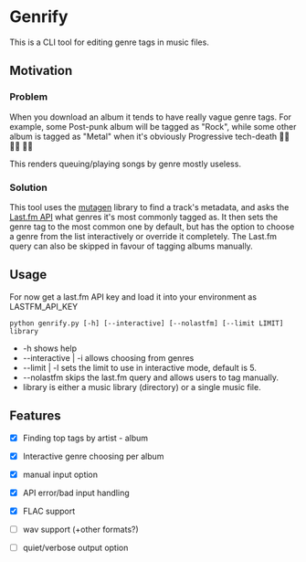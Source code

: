 # Genrify

This is a CLI tool for editing genre tags in music files.

## Motivation

### Problem
When you download an album it tends to have really vague genre tags. For example, some Post-punk album will be tagged as "Rock", while some other album is tagged as "Metal" when it's obviously Progressive tech-death :man_facepalming: :man_facepalming: :man_facepalming:

This renders queuing/playing songs by genre mostly useless.

### Solution
This tool uses the [mutagen](https://mutagen.readthedocs.io/en/latest/) library to find a track's metadata, and asks the [Last.fm API](https://www.last.fm/api/) what genres it's most commonly tagged as. It then sets the genre tag to the most common one by default, but has the option to choose a genre from the list interactively or override it completely. The Last.fm query can also be skipped in favour of tagging albums manually.

## Usage

For now get a last.fm API key and load it into your environment as LASTFM_API_KEY

```
python genrify.py [-h] [--interactive] [--nolastfm] [--limit LIMIT] library
```

* -h shows help
* --interactive | -i allows choosing from <LIMIT> genres
* --limit | -l <LIMIT> sets the limit to use in interactive mode, default is 5.
* --nolastfm skips the last.fm query and allows users to tag manually.
* library is either a music library (directory) or a single music file.

## Features

- [x] Finding top tags by artist - album
- [x] Interactive genre choosing per album
- [x] manual input option
- [x] API error/bad input handling
- [x] FLAC support
- [ ] wav support (+other formats?)
- [ ] quiet/verbose output option

